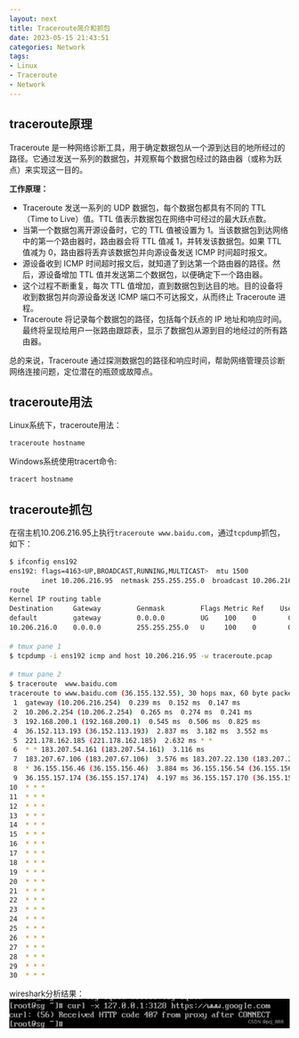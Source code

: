 ```yaml
---
layout: next
title: Traceroute简介和抓包
date: 2023-05-15 21:43:51
categories: Network
tags:
- Linux
- Traceroute
- Network
---
```


## traceroute原理
Traceroute 是一种网络诊断工具，用于确定数据包从一个源到达目的地所经过的路径。它通过发送一系列的数据包，并观察每个数据包经过的路由器（或称为跃点）来实现这一目的。

<!-- more -->

**工作原理：**

* Traceroute 发送一系列的 UDP 数据包，每个数据包都具有不同的 TTL（Time to Live）值。TTL 值表示数据包在网络中可经过的最大跃点数。
* 当第一个数据包离开源设备时，它的 TTL 值被设置为 1。当该数据包到达网络中的第一个路由器时，路由器会将 TTL 值减 1，并转发该数据包。如果 TTL 值减为 0，路由器将丢弃该数据包并向源设备发送 ICMP 时间超时报文。
* 源设备收到 ICMP 时间超时报文后，就知道了到达第一个路由器的路径。然后，源设备增加 TTL 值并发送第二个数据包，以便确定下一个路由器。
* 这个过程不断重复，每次 TTL 值增加，直到数据包到达目的地。目的设备将收到数据包并向源设备发送 ICMP 端口不可达报文，从而终止 Traceroute 进程。
* Traceroute 将记录每个数据包的路径，包括每个跃点的 IP 地址和响应时间。最终将呈现给用户一张路由跟踪表，显示了数据包从源到目的地经过的所有路由器。

总的来说，Traceroute 通过探测数据包的路径和响应时间，帮助网络管理员诊断网络连接问题，定位潜在的瓶颈或故障点。
## traceroute用法
Linux系统下，traceroute用法：
```bash
traceroute hostname
```
Windows系统使用tracert命令:
```bash
tracert hostname
```
## traceroute抓包
在宿主机10.206.216.95上执行`traceroute www.baidu.com`，通过`tcpdump`抓包，如下：
```bash
$ ifconfig ens192
ens192: flags=4163<UP,BROADCAST,RUNNING,MULTICAST>  mtu 1500
        inet 10.206.216.95  netmask 255.255.255.0  broadcast 10.206.216.255
route
Kernel IP routing table
Destination     Gateway         Genmask         Flags Metric Ref    Use Iface
default         gateway         0.0.0.0         UG    100    0        0 ens192
10.206.216.0    0.0.0.0         255.255.255.0   U     100    0        0 ens192

# tmux pane 1
$ tcpdump -i ens192 icmp and host 10.206.216.95 -w traceroute.pcap

# tmux pane 2
$ traceroute  www.baidu.com
traceroute to www.baidu.com (36.155.132.55), 30 hops max, 60 byte packets
 1  gateway (10.206.216.254)  0.239 ms  0.152 ms  0.147 ms
 2  10.206.2.254 (10.206.2.254)  0.265 ms  0.274 ms  0.241 ms
 3  192.168.200.1 (192.168.200.1)  0.545 ms  0.506 ms  0.825 ms
 4  36.152.113.193 (36.152.113.193)  2.837 ms  3.182 ms  3.552 ms
 5  221.178.162.185 (221.178.162.185)  2.632 ms * *
 6  * * 183.207.54.161 (183.207.54.161)  3.116 ms
 7  183.207.67.106 (183.207.67.106)  3.576 ms 183.207.22.130 (183.207.22.130)  3.195 ms 183.207.66.102 (183.207.66.102)  3.638 ms
 8  * 36.155.156.46 (36.155.156.46)  3.884 ms 36.155.156.54 (36.155.156.54)  4.690 ms
 9  36.155.157.174 (36.155.157.174)  4.197 ms 36.155.157.170 (36.155.157.170)  4.344 ms  3.964 ms
10  * * *
11  * * *
12  * * *
13  * * *
14  * * *
15  * * *
16  * * *
17  * * *
18  * * *
19  * * *
20  * * *
21  * * *
22  * * *
23  * * *
24  * * *
25  * * *
26  * * *
27  * * *
28  * * *
29  * * *
30  * * *
```
wireshark分析结果：
![](image1.png)




